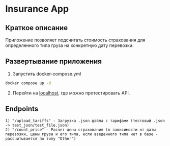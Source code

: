 # Insurance App

## Краткое описание 
Приложение позволяет подсчитать стоимость страхования для определенного типа груза на конкретную дату перевозки.  

## Развертывание приложения
1) Запустить docker-compose.yml
```bash
docker compose up -d
```
2) Перейти на [localhost](http://127.0.0.1:9999/docs), где можно протестировать API.

## Endpoints
```text
1) "/upload_tariffs" - Загрузка .json файла с тарифами (тестовый .json -> test_json/test_file.json)
2) "/count_price" - Расчет цены страхования (в зависимости от даты перевозки, цены груза и его типа, если введенного типа нет в базе - рассчитывается по типу "Other")
```